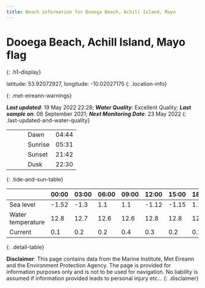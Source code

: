 ```yaml
---
title: Beach information for Dooega Beach, Achill Island, Mayo
---
```

# Dooega Beach, Achill Island, Mayo <span class="material-icons blue-flag" alt="This a Blue Flag beach">flag</span>
{: .h1-display}

latitude: 53.92072927, longitude: -10.02027175
{: .location-info}


{: .met-eireann-warnings}

___Last updated___: 19 May 2022 22:28; ___Water Quality___: Excellent Quality;
___Last sample on___: 06 September 2021; ___Next Monitoring Date___: 23 May 2022
{: .last-updated-and-water-quality}

|   |   |   |   |   |
|---|---|---|---|---|
|   |   |   | Dawn  | 04:44 |
|   |   |   | Sunrise  | 05:31 |
|   |   |   | Sunset  | 21:42 |
|   |   |   | Dusk  | 22:30 |
{: .tide-and-sun-table}

<div></div>

| | 00:00 | 03:00 | 06:00 | 09:00 | 12:00 | 15:00 | 18:00 | 21:00 |
|---|---|---|---|---|---|---|---|---|
| Sea level | -1.52 | -1.3 | 1.1 | 1.1| -1.12 | -1.15 | 1.16 | 1.45 |
| Water temperature | 12.8 | 12.7 | 12.6 | 12.6 | 12.8 | 12.8 | 12.8 | 12.8 |
| Current | 0.1 | 0.2 | 0.2 | 0.4 | 0.3| 0.2 | 0.2 | 0.4 |
{: .detail-table}

__Disclaimer__: This page contains data from the Marine Institute,
Met Eireann and the Environment Protection Agency. The page is provided for
information purposes only and is not to be used for navigation. No liability
is assumed if information provided leads to personal injury etc...
{: .disclaimer}